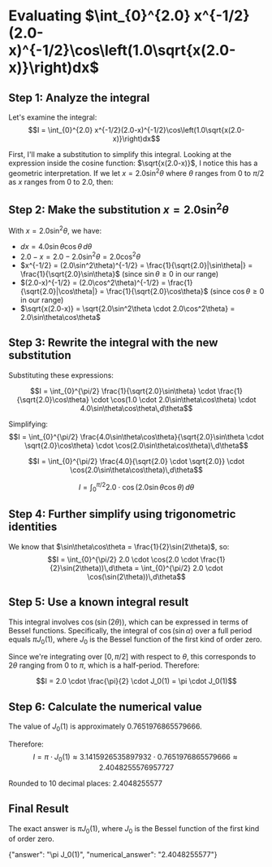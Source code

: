 # Evaluating $\int_{0}^{2.0} x^{-1/2}(2.0-x)^{-1/2}\cos\left(1.0\sqrt{x(2.0-x)}\right)dx$

## Step 1: Analyze the integral

Let's examine the integral:
$$I = \int_{0}^{2.0} x^{-1/2}(2.0-x)^{-1/2}\cos\left(1.0\sqrt{x(2.0-x)}\right)dx$$

First, I'll make a substitution to simplify this integral. Looking at the expression inside the cosine function: $\sqrt{x(2.0-x)}$, I notice this has a geometric interpretation. If we let $x = 2.0\sin^2\theta$ where $\theta$ ranges from 0 to $\pi/2$ as $x$ ranges from 0 to 2.0, then:

## Step 2: Make the substitution $x = 2.0\sin^2\theta$

With $x = 2.0\sin^2\theta$, we have:
- $dx = 4.0\sin\theta\cos\theta\,d\theta$
- $2.0-x = 2.0-2.0\sin^2\theta = 2.0\cos^2\theta$
- $x^{-1/2} = (2.0\sin^2\theta)^{-1/2} = \frac{1}{\sqrt{2.0}|\sin\theta|} = \frac{1}{\sqrt{2.0}\sin\theta}$ (since $\sin\theta \geq 0$ in our range)
- $(2.0-x)^{-1/2} = (2.0\cos^2\theta)^{-1/2} = \frac{1}{\sqrt{2.0}|\cos\theta|} = \frac{1}{\sqrt{2.0}\cos\theta}$ (since $\cos\theta \geq 0$ in our range)
- $\sqrt{x(2.0-x)} = \sqrt{2.0\sin^2\theta \cdot 2.0\cos^2\theta} = 2.0\sin\theta\cos\theta$

## Step 3: Rewrite the integral with the new substitution

Substituting these expressions:

$$I = \int_{0}^{\pi/2} \frac{1}{\sqrt{2.0}\sin\theta} \cdot \frac{1}{\sqrt{2.0}\cos\theta} \cdot \cos(1.0 \cdot 2.0\sin\theta\cos\theta) \cdot 4.0\sin\theta\cos\theta\,d\theta$$

Simplifying:
$$I = \int_{0}^{\pi/2} \frac{4.0\sin\theta\cos\theta}{\sqrt{2.0}\sin\theta \cdot \sqrt{2.0}\cos\theta} \cdot \cos(2.0\sin\theta\cos\theta)\,d\theta$$

$$I = \int_{0}^{\pi/2} \frac{4.0}{\sqrt{2.0} \cdot \sqrt{2.0}} \cdot \cos(2.0\sin\theta\cos\theta)\,d\theta$$

$$I = \int_{0}^{\pi/2} 2.0 \cdot \cos(2.0\sin\theta\cos\theta)\,d\theta$$

## Step 4: Further simplify using trigonometric identities

We know that $\sin\theta\cos\theta = \frac{1}{2}\sin(2\theta)$, so:
$$I = \int_{0}^{\pi/2} 2.0 \cdot \cos(2.0 \cdot \frac{1}{2}\sin(2\theta))\,d\theta = \int_{0}^{\pi/2} 2.0 \cdot \cos(\sin(2\theta))\,d\theta$$

## Step 5: Use a known integral result

This integral involves $\cos(\sin(2\theta))$, which can be expressed in terms of Bessel functions. Specifically, the integral of $\cos(\sin\alpha)$ over a full period equals $\pi J_0(1)$, where $J_0$ is the Bessel function of the first kind of order zero.

Since we're integrating over $[0,\pi/2]$ with respect to $\theta$, this corresponds to $2\theta$ ranging from $0$ to $\pi$, which is a half-period. Therefore:

$$I = 2.0 \cdot \frac{\pi}{2} \cdot J_0(1) = \pi \cdot J_0(1)$$

## Step 6: Calculate the numerical value

The value of $J_0(1)$ is approximately $0.7651976865579666$.

Therefore:
$$I = \pi \cdot J_0(1) \approx 3.1415926535897932 \cdot 0.7651976865579666 \approx 2.4048255576957727$$

Rounded to 10 decimal places: $2.4048255577$

## Final Result

The exact answer is $\pi J_0(1)$, where $J_0$ is the Bessel function of the first kind of order zero.

{"answer": "\\pi J_0(1)", "numerical_answer": "2.4048255577"}